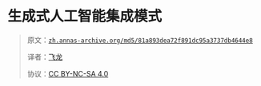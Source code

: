 # 生成式人工智能集成模式

> 原文：[`zh.annas-archive.org/md5/81a893dea72f891dc95a3737db4644e8`](https://zh.annas-archive.org/md5/81a893dea72f891dc95a3737db4644e8)
> 
> 译者：[飞龙](https://github.com/wizardforcel)
> 
> 协议：[CC BY-NC-SA 4.0](http://creativecommons.org/licenses/by-nc-sa/4.0/)

